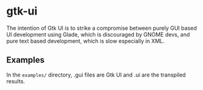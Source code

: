 # gtk-ui

The intention of Gtk UI is to strike a compromise between purely GUI based UI development using Glade, which is discouraged by GNOME devs, and pure text based development, which is slow especially in XML. 

## Examples

In the `examples/` directory, .gui files are Gtk UI and .ui are the transpiled results.
